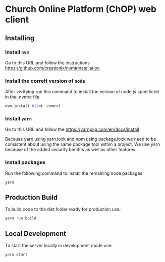 # Church Online Platform (ChOP) web client

## Installing

### Install `nvm`
Go to this URL and follow the instructions
https://github.com/creationix/nvm#installation

### Install the correft version of `node`
After verifying run this command to install the version of node.js specificed in the .nvmrc file:
```bash
nvm install $(cat .nvmrc)
```

### Install `yarn`
Go to this URL and follow the
https://yarnpkg.com/en/docs/install

Because yarn using yarn.lock and npm using package.lock we need to be consistent
about using the same package tool within a project. We use yarn because of the
added security benifits as well as other features.

### Install packages
Run the following command to install the remaining node packages.
```
yarn
```

## Production Build

To build code to the dist folder ready for production use:
```
yarn run build
```

## Local Development

To start the server locally in development mode use:
```
yarn start
```